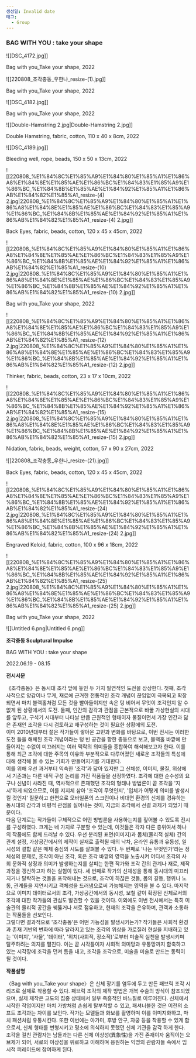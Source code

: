 ```yaml
---
생성일: Invalid date
태그:
  - Group
---
```

### BAG WITH YOU : take your shape

  

  

![[DSC_4172.jpg]]

Bag with you_Take your shape, 2022

  

  

![[220808_조각충동_우한나_resize-(1).jpg]]

Bag with you_Take your shape, 2022

  

![[DSC_4182.jpg]]

Bag with you_Take your shape, 2022

  

  

![[Double-Hamstring 2.jpg|Double-Hamstring 2.jpg]]

Double Hamstring, fabric, cotton, 110 x 40 x 8cm, 2022

  

  

![[DSC_4189.jpg]]

Bleeding well, rope, beads, 150 x 50 x 13cm, 2022

  

  

  

![[220808_%E1%84%8C%E1%85%A9%E1%84%80%E1%85%A1%E1%86%A8%E1%84%8E%E1%85%AE%E1%86%BC%E1%84%83%E1%85%A9%E1%86%BC_%E1%84%8B%E1%85%AE%E1%84%92%E1%85%A1%E1%86%AB%E1%84%82%E1%85%A1_resize-(4) 2.jpg|220808_%E1%84%8C%E1%85%A9%E1%84%80%E1%85%A1%E1%86%A8%E1%84%8E%E1%85%AE%E1%86%BC%E1%84%83%E1%85%A9%E1%86%BC_%E1%84%8B%E1%85%AE%E1%84%92%E1%85%A1%E1%86%AB%E1%84%82%E1%85%A1_resize-(4) 2.jpg]]

Back Eyes, fabric, beads, cotton, 120 x 45 x 45cm, 2022

  

  

![[220808_%E1%84%8C%E1%85%A9%E1%84%80%E1%85%A1%E1%86%A8%E1%84%8E%E1%85%AE%E1%86%BC%E1%84%83%E1%85%A9%E1%86%BC_%E1%84%8B%E1%85%AE%E1%84%92%E1%85%A1%E1%86%AB%E1%84%82%E1%85%A1_resize-(10) 2.jpg|220808_%E1%84%8C%E1%85%A9%E1%84%80%E1%85%A1%E1%86%A8%E1%84%8E%E1%85%AE%E1%86%BC%E1%84%83%E1%85%A9%E1%86%BC_%E1%84%8B%E1%85%AE%E1%84%92%E1%85%A1%E1%86%AB%E1%84%82%E1%85%A1_resize-(10) 2.jpg]]

Bag with you_Take your shape, 2022

  

  

![[220808_%E1%84%8C%E1%85%A9%E1%84%80%E1%85%A1%E1%86%A8%E1%84%8E%E1%85%AE%E1%86%BC%E1%84%83%E1%85%A9%E1%86%BC_%E1%84%8B%E1%85%AE%E1%84%92%E1%85%A1%E1%86%AB%E1%84%82%E1%85%A1_resize-(12) 2.jpg|220808_%E1%84%8C%E1%85%A9%E1%84%80%E1%85%A1%E1%86%A8%E1%84%8E%E1%85%AE%E1%86%BC%E1%84%83%E1%85%A9%E1%86%BC_%E1%84%8B%E1%85%AE%E1%84%92%E1%85%A1%E1%86%AB%E1%84%82%E1%85%A1_resize-(12) 2.jpg]]

Thinker, fabric, beads, cotton, 23 x 17 x 10cm, 2022

  

  

![[220808_%E1%84%8C%E1%85%A9%E1%84%80%E1%85%A1%E1%86%A8%E1%84%8E%E1%85%AE%E1%86%BC%E1%84%83%E1%85%A9%E1%86%BC_%E1%84%8B%E1%85%AE%E1%84%92%E1%85%A1%E1%86%AB%E1%84%82%E1%85%A1_resize-(15) 2.jpg|220808_%E1%84%8C%E1%85%A9%E1%84%80%E1%85%A1%E1%86%A8%E1%84%8E%E1%85%AE%E1%86%BC%E1%84%83%E1%85%A9%E1%86%BC_%E1%84%8B%E1%85%AE%E1%84%92%E1%85%A1%E1%86%AB%E1%84%82%E1%85%A1_resize-(15) 2.jpg]]

Nidation, fabric, beads, weight, cotton, 57 x 90 x 27cm, 2022

  

  

![[220808_조각충동_우한나_resize-(21).jpg]]

Back Eyes, fabric, beads, cotton, 120 x 45 x 45cm, 2022

  

  

![[220808_%E1%84%8C%E1%85%A9%E1%84%80%E1%85%A1%E1%86%A8%E1%84%8E%E1%85%AE%E1%86%BC%E1%84%83%E1%85%A9%E1%86%BC_%E1%84%8B%E1%85%AE%E1%84%92%E1%85%A1%E1%86%AB%E1%84%82%E1%85%A1_resize-(24) 2.jpg|220808_%E1%84%8C%E1%85%A9%E1%84%80%E1%85%A1%E1%86%A8%E1%84%8E%E1%85%AE%E1%86%BC%E1%84%83%E1%85%A9%E1%86%BC_%E1%84%8B%E1%85%AE%E1%84%92%E1%85%A1%E1%86%AB%E1%84%82%E1%85%A1_resize-(24) 2.jpg]]

Engraved Keloid, fabric, cotton, 100 x 96 x 18cm, 2022

  

  

![[220808_%E1%84%8C%E1%85%A9%E1%84%80%E1%85%A1%E1%86%A8%E1%84%8E%E1%85%AE%E1%86%BC%E1%84%83%E1%85%A9%E1%86%BC_%E1%84%8B%E1%85%AE%E1%84%92%E1%85%A1%E1%86%AB%E1%84%82%E1%85%A1_resize-(25) 2.jpg|220808_%E1%84%8C%E1%85%A9%E1%84%80%E1%85%A1%E1%86%A8%E1%84%8E%E1%85%AE%E1%86%BC%E1%84%83%E1%85%A9%E1%86%BC_%E1%84%8B%E1%85%AE%E1%84%92%E1%85%A1%E1%86%AB%E1%84%82%E1%85%A1_resize-(25) 2.jpg]]

Bag with you_Take your shape, 2022

  

  

  

![[Untitled 6.png|Untitled 6.png]]

  

  

**조각충동 Sculptural Impulse**

BAG WITH YOU : take your shape

2022.06.19 - 08.15

  

**전시서문**

《조각충동》은 동시대 조각 앞에 놓인 두 가지 필연적인 도전을 상상한다. 첫째, 조각사적으로 양감이나 무게, 재료에 근거한 전통적인 조각 개념이 끊임없이 극복되고 확장되면서 마치 블랙홀처럼 모든 것을 빨아들이지만 속은 텅 비어서 무엇이 조각인지 알 수 없게 된 상황에서의 도전. 둘째, 인간의 감각과 관점을 근본적으로 바꿀 가상현실의 시대를 앞두고, 구석기 시대부터 나타날 만큼 근원적인 형태이자 물질이면서 가장 인간과 닮은 존재인 조각을 다시 검토하고 재구성하는 것이 필요한 상황에의 도전.  
이미 2010년대부터 젊은 작가들이 쌓아온 고민과 변화를 바탕으로, 이번 전시는 이러한 도전 들을 해체된 조각 개념이라는 텅 빈 공간을 향한 충동으로 보고, 블랙홀 바깥에 만들어지는 수없이 미끄러지는 여러 맥락의 의미들을 종합하여 해석해보고자 한다. 이를 통해 최근 조각에 대한 주목의 이유와 부분적으로 다루어졌던 새로운 조각들의 특성에 대해 생각해 볼 수 있는 기회가 만들어지기를 기대한다.  
이를 위해 우선 과거부터 익숙한 '조각'과 닮아 있지만 그 신체성, 이미지, 물질, 위상에서 기존과는 다른 내적 구성 논리를 가진 작품들을 선정하였다. 조각에 대한 순수성의 요구나 신념이 사라진 때, 역사적으로 존재했던 조각의 형태나 방법론이 곧 조각을 '지시'하게 되었으므로, 이를 지지체 삼아 '조각이 무엇인지', '입체가 어떻게 의미를 발생시킬 것인지' 질문하고 한편으로 모바일폰의 스크린이나 비대면 환경의 신체를 경유하는 동시대의 감각과 비평적 관점을 실어내는 것이, 지금의 조각에서 선결 과제가 되었기 때문이다.  
다음 단계로는 작가들이 구체적으로 어떤 방법론을 사용하는지를 짚어볼 수 있도록 전시를 구성하였다. 크게는 네 가지로 구분할 수 있는데, 이것들은 각자 다른 층위여서 하나의 작품에도 함께 드러날 수 있다. 우선 분리된 표면(이미지)과 몸체(물리적 실체) 간의 관계 설정, 가상공간에서의 제작이 실재로 출력될 때의 낙차, 온라인 유통과 유동성, 일시성의 결합 같은 매체 중심의 시도를 살펴볼 수 있다. 두 번째로 '나는 무엇인가'라는 정체성의 문제로, 조각이 아닌 조각, 혹은 조각 바깥의 영역을 노출시켜 어디서 조각의 사회 문화적 상징과 의미가 발생하는지를 살피는 한편 작가와 조각 간의 관계나 재료, 제작 과정을 갱신하고자 하는 실험이 있다. 세 번째로 작가의 신체성을 통해 동시대의 미끄러지거나 탈락하는 것들을 포착해내는 것으로, 조각이 하찮은 것들, 몸의 갈등, 행위나 노동, 관계들을 지연시키고 객체성을 드러냄으로써 가능해지는 영역을 볼 수 있다. 마지막으로 이미지 데이터로서의 조각, 가상공간에서의 동시성, 보철 같이 확장된 신체로서의 조각에 대한 작가들의 관심도 발견할 수 있을 것이다. 이외에도 이번 전시에서는 특히 미술관의 물리적 공간을 꿰뚫거나 서로 점유하고, 현재의 조각을 은유하며, 관객과 소통하는 작품들을 선보인다.  
그렇다면 결과적으로 '조각충동'은 어떤 가능성을 발생시키는가? 작가들은 사회적 환경과 존재 기반의 변화에 따라 달라지고 있는 조각의 위상을 가로질러 현실을 지배하고 있는 '이미지', '사물', '데이터', '위치(사회적, 장소적)'로부터 미술적 실천을 발생시키며 탈주하려는 의지를 펼친다. 이는 곧 시각틀이자 사회적 의미망과 유통망까지 함축하고 있는 시각장에 조각을 던져 틈을 내고, 조각을 조각으로, 미술을 미술로 만드는 동력이 될 것이다.

  

**작품설명**

〈Bag with you_Take your shape〉은 신체 장기를 염두에 두고 만든 패브릭 조각 시리즈로 실제로 착용할 수 있다. 패브릭 조각의 제작 방법은 개복 수술의 방식이 참조되었으며, 실제 제작은 고도의 집중 상태에서 일부 즉흥적인 바느질로 이루어진다. 신체에서 시작한 작업이지만 마치 가방처럼 손쉽게 탈부착할 수 있고, 패셔너블한 것은 이전의 소프트 조각과는 차이를 보인다. 작가는 모델들과 화보를 촬영하며 이를 이미지화하고, 마치 패션처럼 유통시킨다. 또한 이번에는 아가미, 후방 안구, 자궁 등을 착용할 수 있게 함으로서, 신체 형태를 변형시키고 평소에 의식하지 못했던 신체 기관을 감각 하게 한다. 조각을 걸친 관람자는 남들과는 다른 신체 이상성(異象性)을 가진 존재이자 움직이는 오브제가 되어, 서로의 이상성을 위로하고 이해하며 응원하는 익명의 관람자들 속에서 임시적 퍼레이드에 참여하게 된다.